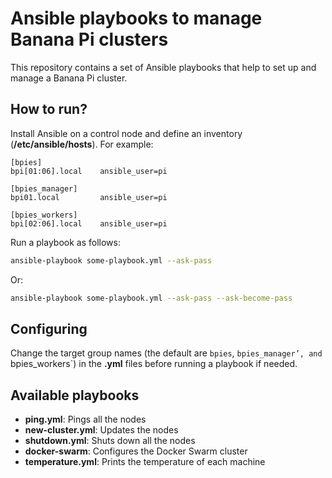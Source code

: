 # Ansible playbooks to manage Banana Pi clusters

This repository contains a set of Ansible playbooks that help to set up and manage a Banana Pi cluster.

## How to run?

Install Ansible on a control node and define an inventory (**/etc/ansible/hosts**). For example:

```
[bpies]
bpi[01:06].local	ansible_user=pi

[bpies_manager]
bpi01.local			ansible_user=pi

[bpies_workers]
bpi[02:06].local	ansible_user=pi
```

Run a playbook as follows:

```bash
ansible-playbook some-playbook.yml --ask-pass
```

Or:

```bash
ansible-playbook some-playbook.yml --ask-pass --ask-become-pass
```

## Configuring

Change the target group names (the default are `bpies`, `bpies_manager’, and `bpies_workers`) in the **.yml** files before running a playbook if needed.

## Available playbooks

* **ping.yml**: Pings all the nodes
* **new-cluster.yml**: Updates the nodes
* **shutdown.yml**: Shuts down all the nodes
* **docker-swarm**: Configures the Docker Swarm cluster
* **temperature.yml**: Prints the temperature of each machine
